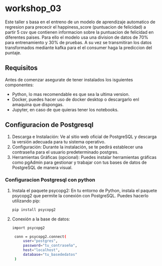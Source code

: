 # workshop_03

Este taller s basa en el entreno de un modelo de aprendizaje automatico de regresion para prececir el happiness_score (puntuacion de felicidad) a partir 5 csv que contienen informacion sobre la puntuacion de felicidad en diferentes paises. Para ello el modelo usa una division de datos de 70% para entrenamiento y 30% de pruebas. A su vez se transmitiran los datos transformados mediante kafka para el el consumer haga la prediccion del puntaje.

## Requisitos

Antes de comenzar asegurate de tener instalados los isguientes componentes:

- Python, lo mas recomendable es que sea la ultima version.
- Docker, puedes hacer uso de docker desktop o descargarlo enl amaquina que dispongas.
- Jupyter, en caso de que quieras tener los notebooks.

## Configuracion de Postgresql 
1. Descarga e Instalación: Ve al sitio web oficial de PostgreSQL y descarga la versión adecuada para tu sistema operativo.
2. Configuración: Durante la instalación, se te pedirá establecer una contraseña para el usuario predeterminado postgres.
3. Herramientas Gráficas (opcional): Puedes instalar herramientas gráficas como pgAdmin para gestionar y trabajar con tus bases de datos de PostgreSQL de manera visual.

### Configuracion Postgresql con python
1. Instala el paquete psycopg2: En tu entorno de Python, instala el paquete psycopg2 que permite la conexión con PostgreSQL. Puedes hacerlo utilizando pip:
   ```bash
   pip install psycopg2

2. Conexión a la base de datos:
   ```bash
   import psycopg2
   
    conn = psycopg2.connect(
        user="postgres",
        password="tu_contraseña",
        host="localhost",
        database="tu_basededatos"
    )
